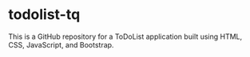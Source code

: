 # todolist-tq
This is a GitHub repository for a ToDoList application built using HTML, CSS, JavaScript, and Bootstrap. 

